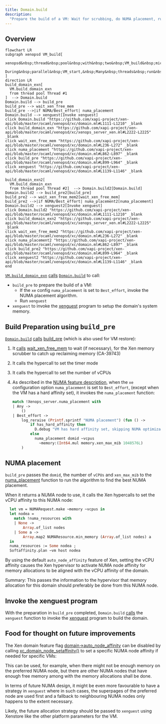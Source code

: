 ```yaml
---
title: Domain.build
description:
  "Prepare the build of a VM: Wait for scrubbing, do NUMA placement, run xenguest."
---
```


## Overview

```mermaid
flowchart LR
subgraph xenopsd VM_build[
  xenopsd&nbsp;thread&nbsp;pool&nbsp;with&nbsp;two&nbsp;VM_build&nbsp;micro#8209;ops:
  During&nbsp;parallel&nbsp;VM_start,&nbsp;Many&nbsp;threads&nbsp;run&nbsp;this&nbsp;in&nbsp;parallel!
]
direction LR
build_domain_exn[
  VM.build_domain_exn
  from thread pool Thread #1
]  --> Domain.build
Domain.build --> build_pre
build_pre --> wait_xen_free_mem
build_pre -->|if NUMA/Best_effort| numa_placement
Domain.build --> xenguest[Invoke xenguest]
click Domain.build "https://github.com/xapi-project/xen-api/blob/master/ocaml/xenopsd/xc/domain.ml#L1111-L1210" _blank
click build_domain_exn "https://github.com/xapi-project/xen-api/blob/master/ocaml/xenopsd/xc/xenops_server_xen.ml#L2222-L2225" _blank
click wait_xen_free_mem "https://github.com/xapi-project/xen-api/blob/master/ocaml/xenopsd/xc/domain.ml#L236-L272" _blank
click numa_placement "https://github.com/xapi-project/xen-api/blob/master/ocaml/xenopsd/xc/domain.ml#L862-L897" _blank
click build_pre "https://github.com/xapi-project/xen-api/blob/master/ocaml/xenopsd/xc/domain.ml#L899-L964" _blank
click xenguest "https://github.com/xapi-project/xen-api/blob/master/ocaml/xenopsd/xc/domain.ml#L1139-L1146" _blank

build_domain_exn2[
  VM.build_domain_exn
  from thread pool Thread #2]  --> Domain.build2[Domain.build]
Domain.build2 --> build_pre2[build_pre]
build_pre2 --> wait_xen_free_mem2[wait_xen_free_mem]
build_pre2 -->|if NUMA/Best_effort| numa_placement2[numa_placement]
Domain.build2 --> xenguest2[Invoke xenguest]
click Domain.build2 "https://github.com/xapi-project/xen-api/blob/master/ocaml/xenopsd/xc/domain.ml#L1111-L1210" _blank
click build_domain_exn2 "https://github.com/xapi-project/xen-api/blob/master/ocaml/xenopsd/xc/xenops_server_xen.ml#L2222-L2225" _blank
click wait_xen_free_mem2 "https://github.com/xapi-project/xen-api/blob/master/ocaml/xenopsd/xc/domain.ml#L236-L272" _blank
click numa_placement2 "https://github.com/xapi-project/xen-api/blob/master/ocaml/xenopsd/xc/domain.ml#L862-L897" _blank
click build_pre2 "https://github.com/xapi-project/xen-api/blob/master/ocaml/xenopsd/xc/domain.ml#L899-L964" _blank
click xenguest2 "https://github.com/xapi-project/xen-api/blob/master/ocaml/xenopsd/xc/domain.ml#L1139-L1146" _blank
end
```

[`VM.build_domain_exn`](https://github.com/xapi-project/xen-api/blob/master/ocaml/xenopsd/xc/xenops_server_xen.ml#L2024-L2248)
[calls](https://github.com/xapi-project/xen-api/blob/master/ocaml/xenopsd/xc/xenops_server_xen.ml#L2222-L2225)
[`Domain.build`](https://github.com/xapi-project/xen-api/blob/master/ocaml/xenopsd/xc/domain.ml#L1111-L1210)
to call:
- `build_pre` to prepare the build of a VM:
  - If the `xe` config `numa_placement` is set to `Best_effort`, invoke the NUMA placement algorithm.
  - Run `xenguest`
- `xenguest` to invoke the [xenguest](xenguest) program to setup the domain's system memory.

## Build Preparation using <tt>build_pre</tt>

[`Domain.build`](https://github.com/xapi-project/xen-api/blob/master/ocaml/xenopsd/xc/domain.ml#L1111-L1210)
[calls](https://github.com/xapi-project/xen-api/blob/master/ocaml/xenopsd/xc/domain.ml#L1137)
[build_pre](https://github.com/xapi-project/xen-api/blob/master/ocaml/xenopsd/xc/domain.ml#L899-L964)
(which is also used for VM restore):

1.  It [calls](https://github.com/xapi-project/xen-api/blob/master/ocaml/xenopsd/xc/domain.ml#L902-L911)
    [wait_xen_free_mem](https://github.com/xapi-project/xen-api/blob/master/ocaml/xenopsd/xc/domain.ml#L236-L272)
    to wait (if necessary), for the Xen memory scrubber to catch up reclaiming memory (CA-39743)
2.  It calls the hypercall to set the timer mode
3.  It calls the hypercall to set the number of vCPUs
4.  As described in the [NUMA feature description](/toolstack/features/NUMA),
    when the `xe` configuration option `numa_placement` is set to `Best_effort`,
    (except when the VM has a hard affinity set), it invokes the `numa_placement` function:

    ```ml
    match !Xenops_server.numa_placement with
    | Any ->
        ()
    | Best_effort ->
        log_reraise (Printf.sprintf "NUMA placement") (fun () ->
            if has_hard_affinity then
              D.debug "VM has hard affinity set, skipping NUMA optimization"
            else
              numa_placement domid ~vcpus
                ~memory:(Int64.mul memory.xen_max_mib 1048576L)
        )
    ```

## NUMA placement

`build_pre` passes the `domid`, the number of `vCPUs` and `xen_max_mib` to the
[numa_placement](https://github.com/xapi-project/xen-api/blob/master/ocaml/xenopsd/xc/domain.ml#L862-L897)
function to run the algorithm to find the best NUMA placement.

When it returns a NUMA node to use, it calls the Xen hypercalls
to set the vCPU affinity to this NUMA node:

```ml
  let vm = NUMARequest.make ~memory ~vcpus in
  let nodea =
    match !numa_resources with
    | None ->
        Array.of_list nodes
    | Some a ->
        Array.map2 NUMAResource.min_memory (Array.of_list nodes) a
  in
  numa_resources := Some nodea ;
  Softaffinity.plan ~vm host nodea
```

By using the default `auto_node_affinity` feature of Xen,
setting the vCPU affinity causes the Xen hypervisor to activate
NUMA node affinity for memory allocations to be aligned with
the vCPU affinity of the domain.

Summary: This passes the information to the hypervisor that memory
allocation for this domain should preferably be done from this NUMA node.

## Invoke the xenguest program

With the preparation in `build_pre` completed, `Domain.build`
[calls](https://github.com/xapi-project/xen-api/blob/master/ocaml/xenopsd/xc/domain.ml#L1127-L1155)
the `xenguest` function to invoke the [xenguest](xenguest) program to build the domain.

## Food for thought on future improvements

The Xen domain feature flag
[domain->auto_node_affinity](https://wiki.xenproject.org/wiki/NUMA_node_affinity_in_the_Xen_hypervisor)
can be disabled by calling
[xc_domain_node_setaffinity()](https://github.com/xen-project/xen/blob/b2da4fc0/tools/libs/ctrl/xc_domain.c#L122-L158)
to set a specific NUMA node affinity if needed for specific VMs:

This can be used, for example, when there might not be enough memory
on the preferred NUMA node, but there are other NUMA nodes that have
enough free memory among with the memory allocations shall be done.

In terms of future NUMA design, it might be even more favourable to
have a strategy in `xenguest` where in such cases, the superpages
of the preferred node are used first and a fallback to neighbouring
NUMA nodes only happens to the extent necessary.

Likely, the future allocation strategy should be passed to `xenguest`
using Xenstore like the other platform parameters for the VM.

